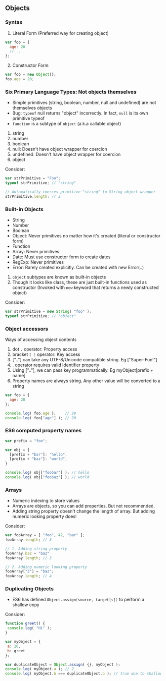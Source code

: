 ## Objects

### Syntax
1. Literal Form (Preferred way for creating object)

```js
var foo = {
  age: 20
  // ..
};
```

2. Constructor Form

```js
var foo = new Object();
foo.age = 20;
```

### Six Primary Language Types: Not objects themselves
* Simple primitives (string, boolean, number, null and undefined) are not themselves objects
* Bug: `typeof` null returns "object" incorrectly. In fact, `null` is its own primitive typeof
* `function` is a subtype of `object` (a.k.a callable object)


1. string
2. number
3. boolean
4. null: Doesn't have object wrapper for coercion
5. undefined: Doesn't have object wrapper for coercion
6. object

Consider:
```js
var strPrimitive = "Foo";
typeof strPrimitive; // "string"

// Automatically coerces primitive "string" to String object wrapper
strPrimitive.length; // 3
```
### Built-in Objects
- String
- Number
- Boolean
- Object: Never primitives no matter how it's created (literal or constructor form)
- Function
- Array: Never primitives
- Date: Must use constructor form to create dates
- RegExp: Never primitives
- Error: Rarely created explicitly. Can be created with new Error(..)


1. `object` subtypes are known as built-in objects
2. Though it looks like class, these are just built-in functions used as constructor (Invoked with `new` keyword that returns a newly constructed object)

Consider:
```js
var strPrimitive = new String( "foo" );
typeof strPrimitive; // "object"
```

### Object accessors
Ways of accessing object contents
1. dot `.` operator: Property access
2. bracket `[ ]` operator: Key access
3. [".."] can take any UTF-8/Unicode compatible string. Eg ["Super-Fun!"]
4. . operator requires valid Identifier property
5. Using [".."], we can pass key programmatically. Eg myObject[prefix + name]
6. Property names are always string. Any other value will be converted to a string


```js
var foo = {
  age: 20
};

console.log( foo.age );    // 20
console.log( foo["age"] ); // 20
```

### ES6 computed property names

```js
var prefix = "foo";

var obj = {
  [prefix + "bar"]: "hello",
  [prefix + "baz"]: "world",
}

console.log( obj["foobar"] ); // hello
console.log( obj["foobaz"] ); // world
```

### Arrays
- Numeric indexing to store values
- Arrays are objects, so you can add properties. But not recommended.
- Adding string property doesn't change the length of array. But adding numeric looking property does!

Consider:
```js
var fooArray = [ "foo", 42, "bar" ];
fooArray.length; // 3

// 1. Adding string property
fooArray.baz = "baz"
fooArray.length; // 3

// 2. Adding numeric looking property
fooArray["3"] = "baz";
fooArray.length; // 4
```

### Duplicating Objects
- ES6 has defined `Object.assign(source, target[s])` to perform a shallow copy

Consider:
```js
function greet() {
 console.log( "Hi" );
}

var myObject = {
 a: 20,
 b: greet
};

var duplicateObject = Object.assign( {}, myObject );
console.log( myObject.a ); // 2
console.log( myObject.b === duplicateObject.b ); // true due to shallow copy refers to same location
```
